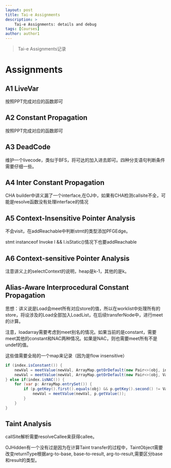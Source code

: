 ```yaml
---
layout: post
title: Tai-e Assignments
description: >
    Tai-e Assignments: details and debug
tags: [Courses]
author: author1
---
```


> Tai-e Assignments记录

# Assignments

## A1 LiveVar

按照PPT完成对应的函数即可

## A2 Constant Propagation

按照PPT完成对应的函数即可

## A3 DeadCode

维护一个livecode，类似于BFS，将可达的加入进去即可。四种分支语句判断条件需要仔细一些。

## A4 Inter Constant Propagation

CHA builder中讲义漏了一个interface,在OJ中，如果有CHA检测callsite不全，可能是resolve函数没有处理interface的情况

## A5 Context-Insensitive Pointer Analysis

不会visit，在addReachable中判断stmt的类型添加PFGEdge。

stmt instanceof Invoke l && l.isStatic()情况下也要addReachable

## A6 Context-sensitive Pointer Analysis

注意讲义上的selectContext的说明，heap是k-1，其他的是k。

## Alias-Aware Interprocedural Constant Propagation

思想：讲义说是Load会meet所有对应store的值，所以在worklist中处理所有的store，将设涉及的Load全部加入LoadList，在后续transferNode中，进行meet的计算。

注意，loadarray需要考虑到meet别名的情况。如果当前的是constant，需要meet其他的constant和NAC两种情况。如果是NAC，则也需要meet所有不是undef的值。

这些值需要全局的一个map来记录（因为是flow insensitive）

```Java
if (index.isConstant()) {
    newVal = meetValue(newVal, ArrayMap.getOrDefault(new Pair<>(obj, index), Value.getUndef()));
    newVal = meetValue(newVal, ArrayMap.getOrDefault(new Pair<>(obj, Value.getNAC()), Value.getUndef()));
} else if(index.isNAC()) {
    for (var p: ArrayMap.entrySet()) {
        if (p.getKey().first().equals(obj) && p.getKey().second() != Value.getUndef()) {
            newVal = meetValue(newVal, p.getValue());
        }
    }
}
```

## Taint Analysis

callSite解析需要resolveCallee来获得callee。

OJHidden有一个没有过是因为在计算Taint transfer的过程中，TaintObject需要改变returnType根据arg-to-base, base-to-result, arg-to-result,需要区分base和result的类型。